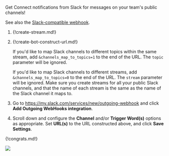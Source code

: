 Get Connect notifications from Slack for messages on your team's
public channels!

See also the [Slack-compatible webhook](/integrations/doc/slack_incoming).

1. {!create-stream.md!}

1. {!create-bot-construct-url.md!}

    If you'd like to map Slack channels to different topics within the same
    stream, add `&channels_map_to_topics=1` to the end of the URL. The `topic`
    parameter will be ignored.

    If you'd like to map Slack channels to different streams, add
    `&channels_map_to_topics=0` to the end of the URL. The `stream`
    parameter will be ignored. Make sure you create
    streams for all your public Slack channels, and that the name of each
    stream is the same as the name of the Slack channel it maps to.

1. Go to <https://my.slack.com/services/new/outgoing-webhook>
   and click **Add Outgoing WebHooks integration**.

1. Scroll down and configure the **Channel** and/or **Trigger Word(s)**
   options as appropriate. Set **URL(s)** to the URL constructed above,
   and click **Save Settings**.

{!congrats.md!}

![](/static/images/integrations/slack/001.png)
